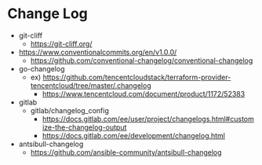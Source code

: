 # Change Log


- git-cliff
  - <https://git-cliff.org/>
- <https://www.conventionalcommits.org/en/v1.0.0/>
  - <https://github.com/conventional-changelog/conventional-changelog>
- go-changelog
  - ex) <https://github.com/tencentcloudstack/terraform-provider-tencentcloud/tree/master/.changelog>
    - <https://www.tencentcloud.com/document/product/1172/52383>
- gitlab
  - gitlab/changelog_config
    - <https://docs.gitlab.com/ee/user/project/changelogs.html#customize-the-changelog-output>
    - <https://docs.gitlab.com/ee/development/changelog.html>
- antsibull-changelog
  - <https://github.com/ansible-community/antsibull-changelog>